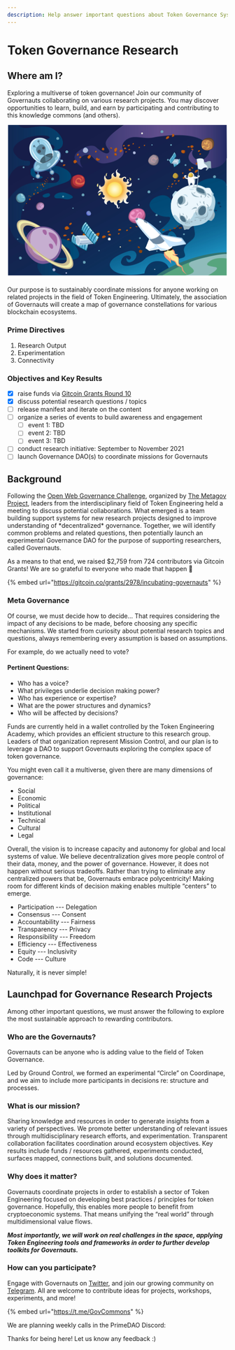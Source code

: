 ```yaml
---
description: Help answer important questions about Token Governance Systems!
---
```


# Token Governance Research

## Where am I?

Exploring a multiverse of token governance! Join our community of Governauts collaborating on various research projects. You may discover opportunities to learn, build, and earn by participating and contributing to this knowledge commons \(and others\).

![The moon is a good starting point!](.gitbook/assets/istock-165956201.jpg)

Our purpose is to sustainably coordinate missions for anyone working on related projects in the field of Token Engineering. Ultimately, the association of Governauts will create a map of governance constellations for various blockchain ecosystems.

### Prime Directives

1. Research Output
2. Experimentation
3. Connectivity

### Objectives and Key Results

* [x] raise funds via [Gitcoin Grants Round 10](https://gitcoin.co/grants/2978/incubating-governauts)
* [x] discuss potential research questions / topics
* [ ] release manifest and iterate on the content
* [ ] organize a series of events to build awareness and engagement
  * [ ] event 1: TBD
  * [ ] event 2: TBD
  * [ ] event 3: TBD
* [ ] conduct research initiative: September to November 2021
* [ ] launch Governance DAO\(s\) to coordinate missions for Governauts

## Background

Following the [Open Web Governance Challenge](https://metagov.github.io/open-web-challenge/), organized by [The Metagov Project](https://metagov.org/), leaders from the interdisciplinary field of Token Engineering held a meeting to discuss potential collaborations. What emerged is a team building support systems for new research projects designed to improve understanding of \*decentralized\* governance. Together, we will identify common problems and related questions, then potentially launch an experimental Governance DAO for the purpose of supporting researchers, called Governauts.

As a means to that end, we raised $2,759 from 724 contributors via Gitcoin Grants! We are so grateful to everyone who made that happen 💖

{% embed url="https://gitcoin.co/grants/2978/incubating-governauts" %}

### Meta Governance

Of course, we must decide how to decide... That requires considering the impact of any decisions to be made, before choosing any specific mechanisms. We started from curiosity about potential research topics and questions, always remembering every assumption is based on assumptions.

For example, do we actually need to vote?

#### **Pertinent Questions:**

* Who has a voice?
* What privileges underlie decision making power?  
* Who has experience or expertise?
* What are the power structures and dynamics?
* Who will be affected by decisions?

Funds are currently held in a wallet controlled by the Token Engineering Academy, which provides an efficient structure to this research group. Leaders of that organization represent Mission Control, and our plan is to leverage a DAO to support Governauts exploring the complex space of token governance.

You might even call it a multiverse, given there are many dimensions of governance:

* Social
* Economic
* Political
* Institutional
* Technical
* Cultural
* Legal

Overall, the vision is to increase capacity and autonomy for global and local systems of value. We believe decentralization gives more people control of their data, money, and the power of governance. However, it does not happen without serious tradeoffs. Rather than trying to eliminate any centralized powers that be, Governauts embrace polycentricity! Making room for different kinds of decision making enables multiple “centers” to emerge.

* Participation --- Delegation
* Consensus --- Consent
* Accountability --- Fairness
* Transparency --- Privacy
* Responsibility --- Freedom
* Efficiency --- Effectiveness
* Equity --- Inclusivity
* Code --- Culture

Naturally, it is never simple!

## **Launchpad for Governance Research Projects**

Among other important questions, we must answer the following to explore the most sustainable approach to rewarding contributors.

### **Who are the Governauts?**

Governauts can be anyone who is adding value to the field of Token Governance.

Led by Ground Control, we formed an experimental “Circle” on Coordinape, and we aim to include more participants in decisions re: structure and processes.

### **What is our mission?**

Sharing knowledge and resources in order to generate insights from a variety of perspectives. We promote better understanding of relevant issues through multidisciplinary research efforts, and experimentation. Transparent collaboration facilitates coordination around ecosystem objectives. Key results include funds / resources gathered, experiments conducted, surfaces mapped, connections built, and solutions documented.

### **Why does it matter?**

Governauts coordinate projects in order to establish a sector of Token Engineering focused on developing best practices / principles for token governance. Hopefully, this enables more people to benefit from cryptoeconomic systems. That means unifying the “real world” through multidimensional value flows.

_**Most importantly, we will work on real challenges in the space, applying Token Engineering tools and frameworks in order to further develop toolkits for Governauts.**_

### **How can you participate?**

Engage with Governauts on [Twitter](https://twitter.com/GovernanceDAO), and join our growing community on [Telegram](https://t.me/GovCommons). All are welcome to contribute ideas for projects, workshops, experiments, and more!

{% embed url="https://t.me/GovCommons" %}

We are planning weekly calls in the PrimeDAO Discord:  
  


Thanks for being here! Let us know any feedback :\)  



